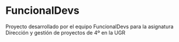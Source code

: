 # FuncionalDevs
Proyecto desarrollado  por el equipo FuncionalDevs para la asignatura Dirección y gestión de proyectos de 4º en la UGR
